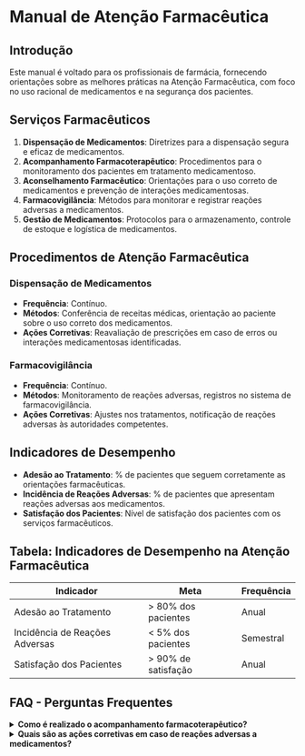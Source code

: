 
# Manual de Atenção Farmacêutica

## Introdução
Este manual é voltado para os profissionais de farmácia, fornecendo orientações sobre as melhores práticas na Atenção Farmacêutica, com foco no uso racional de medicamentos e na segurança dos pacientes.

## Serviços Farmacêuticos
1. **Dispensação de Medicamentos**: Diretrizes para a dispensação segura e eficaz de medicamentos.
2. **Acompanhamento Farmacoterapêutico**: Procedimentos para o monitoramento dos pacientes em tratamento medicamentoso.
3. **Aconselhamento Farmacêutico**: Orientações para o uso correto de medicamentos e prevenção de interações medicamentosas.
4. **Farmacovigilância**: Métodos para monitorar e registrar reações adversas a medicamentos.
5. **Gestão de Medicamentos**: Protocolos para o armazenamento, controle de estoque e logística de medicamentos.

## Procedimentos de Atenção Farmacêutica
### Dispensação de Medicamentos
- **Frequência**: Contínuo.
- **Métodos**: Conferência de receitas médicas, orientação ao paciente sobre o uso correto dos medicamentos.
- **Ações Corretivas**: Reavaliação de prescrições em caso de erros ou interações medicamentosas identificadas.

### Farmacovigilância
- **Frequência**: Contínuo.
- **Métodos**: Monitoramento de reações adversas, registros no sistema de farmacovigilância.
- **Ações Corretivas**: Ajustes nos tratamentos, notificação de reações adversas às autoridades competentes.

## Indicadores de Desempenho
- **Adesão ao Tratamento**: % de pacientes que seguem corretamente as orientações farmacêuticas.
- **Incidência de Reações Adversas**: % de pacientes que apresentam reações adversas aos medicamentos.
- **Satisfação dos Pacientes**: Nível de satisfação dos pacientes com os serviços farmacêuticos.

## Tabela: Indicadores de Desempenho na Atenção Farmacêutica
| Indicador                         | Meta                                  | Frequência |
|-----------------------------------|---------------------------------------|------------|
| Adesão ao Tratamento               | > 80% dos pacientes                   | Anual      |
| Incidência de Reações Adversas     | < 5% dos pacientes                    | Semestral  |
| Satisfação dos Pacientes           | > 90% de satisfação                   | Anual      |

## FAQ - Perguntas Frequentes

<details>
<summary><strong>Como é realizado o acompanhamento farmacoterapêutico?</strong></summary>
<p>
O acompanhamento farmacoterapêutico envolve o monitoramento contínuo dos pacientes em tratamento medicamentoso, incluindo a avaliação de eficácia e segurança dos medicamentos.
</p>
</details>

<details>
<summary><strong>Quais são as ações corretivas em caso de reações adversas a medicamentos?</strong></summary>
<p>
As ações corretivas incluem ajustes no tratamento, substituição de medicamentos e notificação das reações adversas às autoridades competentes.
</p>
</details>
    